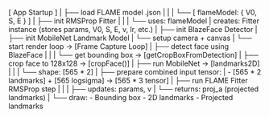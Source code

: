 [ App Startup ]
     |
     ├── load FLAME model .json
     |     |
     |     └── [ flameModel: { V0, S, E } ]
     |
     ├── init RMSProp Fitter
     |     |
     |     └── uses: flameModel
     |           creates: Fitter instance (stores params, V0, S, E, v, lr, etc.)
     |
     ├── init BlazeFace Detector
     |
     ├── init MobileNet Landmark Model
     |
     └── setup camera + canvas
           |
           └── start render loop → [Frame Capture Loop]
                                         |
                                         ├── detect face using BlazeFace
                                         |     |
                                         |     └── get bounding box → [getCropBoxFromDetection]
                                         |
                                         ├── crop face to 128x128 → [cropFace()]
                                         |
                                         ├── run MobileNet → [landmarks2D]
                                         |     |
                                         |     └── shape: [565 * 2]
                                         |
                                         ├── prepare combined input tensor:
                                         |     - [565 * 2 landmarks] + [565 logsigma] → [565 * 3 tensor]
                                         |
                                         ├── run FLAME Fitter RMSProp step
                                         |     |
                                         |     ├── updates: params, v
                                         |     └── returns: proj_a (projected landmarks)
                                         |
                                         └── draw:
                                               - Bounding box
                                               - 2D landmarks
                                               - Projected landmarks
